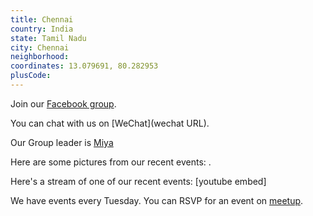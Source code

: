 ```yaml
---
title: Chennai
country: India
state: Tamil Nadu
city: Chennai
neighborhood: 
coordinates: 13.079691, 80.282953
plusCode:
---
```

Join our [Facebook group](https://www.facebook.com/groups/free.code.camp.chennai).

You can chat with us on [WeChat](wechat URL).

Our Group leader is [Miya](freecodecamp.org/miya)

Here are some pictures from our recent events:
![]().

Here's a stream of one of our recent events:
[youtube embed]

We have events every Tuesday. You can RSVP for an event on [meetup](meetupurl).
